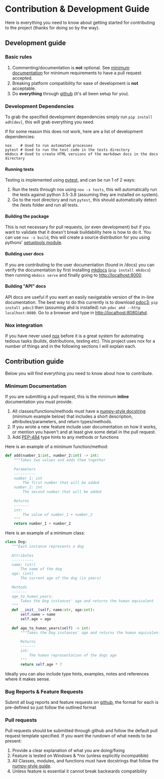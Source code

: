 # Contribution & Development Guide

Here is everything you need to know about getting started for contributing to the project (thanks for doing so by the way).



## Development guide

### Basic rules

1. Commenting/documentation is **not** optional. See [minimum documentation](#minimum-documentation) for minimum requirements to have a pull request accepted.
2. Breaking platform compatibility for ease of development is **not** acceptable.
3. Do **everything** through [github](https://github.com/Descent098/ahd/issues/new/choose) (it's all been setup for you).



### Development Dependencies

To grab the specified development dependencies simply run ```pip install adh[dev]```, this will grab everything you need.



If for some reason this does not work, here are a list of development dependencies:

```
nox    # Used to run automated processes
pytest # Used to run the test code in the tests directory
mkdocs # Used to create HTML versions of the markdown docs in the docs directory
```



#### Running tests

Testing is implemented using [pytest](https://docs.pytest.org/en/latest/), and can be run 1 of 2 ways:

1. Run the tests through nox using ```nox -s tests```, this will automatically run the tests against python 3.5-3.8 (assuming they are installed on system).
2. Go to the root directory and run ```pytest```, this should automatically detect the /tests folder and run all tests.



#### Building the package

This is not necessary for pull requests, (or even development) but if you want to validate that it doesn't break buildability here is how to do it. You can use ```nox -s build```, this will create a source distribution for you using pythons' [setuptools module](https://setuptools.readthedocs.io/en/latest/).

#### Building user docs

If you are contributing to the user documentation (found in /docs) you can verify the documentation by first installing [mkdocs](https://www.mkdocs.org/) (```pip install mkdocs```) then running ```mkdocs serve``` and finally going to [http://localhost:8000](http://localhost:8000).



#### Building "API" docs

API docs are useful if you want an easily navigatable version of the in-line documentation. The best way to do this currently is to download [pdoc3](https://pdoc3.github.io/pdoc/doc/pdoc/); ```pip install pdoc3``` then (assuming ahd is installed) run ```pdoc ahd --http localhost:8080```. Go to a browser and type in [http://localhost:8080/ahd](http://localhost:8080/ahd).



### Nox integration

If you have never used [nox](https://nox.readthedocs.io/) before it is a great system for automating tedious tasks (builds, distributions, testing etc). This project uses nox for a number of things and in the following sections I will explain each. 


## Contribution guide

Below you will find everything you need to know about how to contribute.



### Minimum Documentation
If you are submitting a pull request, this is the minimum **inline** documentation you must provide.

1. All classes/functions/methods must have a [numpy-style docstring](https://numpydoc.readthedocs.io/en/latest/format.html#docstring-standard) (minimum example below) that includes a short description, attributes/parameters, and return types/methods.
2. If you wrote a new feature include user documentation on how it works, or mention you haven't and at least give some detail in the pull request.
3. Add [PEP-484](https://www.python.org/dev/peps/pep-0484/) type hints to any methods or functions

Here is an example of a minimum function/method:

```python
def add(number_1:int, number_2:int) -> int:
    """Takes two values and adds them together
    
    Parameters
    ----------
    number_1: int
        The first number that will be added
    number_2: int
        The second number that will be added
    
    Returns
    -------
    int:
        The value of number_1 + number_2
    """
    return number_1 + number_2
```



Here is an example of a minimum class:

```python
class Dog:
   """Each instance represents a dog
   
   Attributes
   ----------
   name: (str)
       The name of the dog
   age: (int)
       The current age of the dog (in years)
       
   Methods
   -------
   age_to_human_years:
   	   Takes the Dog instances' age and returns the human equivalent
   """
   def __init__(self, name:str, age:int):
       self.name = name
       self.age = age
   
   def age_to_human_years(self) -> int:
       """Takes the Dog instances' age and returns the human equivalent
       
       Returns
       -------
       int:
           The human representation of the dogs age
       """
       return self.age * 7
```



Ideally you can also include type hints, examples, notes and references where it makes sense.






### Bug Reports & Feature Requests

Submit all bug reports and feature requests on [github](https://github.com/Descent098/ahd/issues/new/choose), the format for each is pre-defined so just follow the outlined format



### Pull requests

Pull requests should be submitted through github and follow the default pull request template specified. If you want the rundown of what needs to be present:

1. Provide a clear explanation of what you are doing/fixing
2. Feature is tested on Windows & *nix (unless explicitly incompatible)
3. All Classes, modules, and functions must have docstrings that follow the [numpy-style guide](https://numpydoc.readthedocs.io/en/latest/format.html).
4. Unless feature is essential it cannot break backwards compatibility

